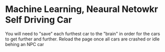 # Machine Learning, Neaural Netowkr Self Driving Car

You will need to "save" each furthest car to the "brain" in order for the cars to get further and further.
Reload the page once all cars are crashed or idle behing an NPC car
